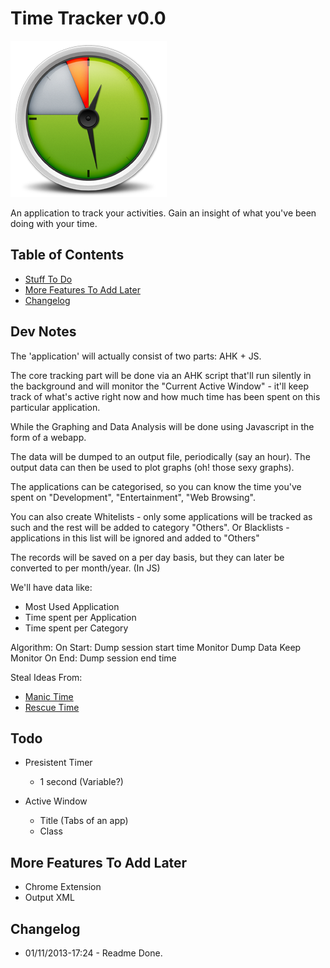 # Time Tracker v0.0

![Tracker](/data/Time.png)

An application to track your activities. Gain an insight of what you've been doing with your time.

## Table of Contents

<!-- * [Usage Scenario](#usage) -->
* [Stuff To Do](#todo)
* [More Features To Add Later](#later)
* [Changelog](#changelog)

## <a name="usage"></a>Dev Notes

The 'application' will actually consist of two parts: AHK + JS.

The core tracking part will be done via an AHK script that'll run silently in the background and will monitor the "Current Active Window" - it'll keep track of what's active right now and how much time has been spent on this particular application.

While the Graphing and Data Analysis will be done using Javascript in the form of a webapp.

The data will be dumped to an output file, periodically (say an hour). The output data can then be used to plot graphs (oh! those sexy graphs).

The applications can be categorised, so you can know the time you've spent on "Development", "Entertainment", "Web Browsing".

You can also create Whitelists - only some applications will be tracked as such and the rest will be added to category "Others". Or Blacklists - applications in this list will be ignored and added to "Others"

The records will be saved on a per day basis, but they can later be converted to per month/year. (In JS)

We'll have data like:
  * Most Used Application
  * Time spent per Application
  * Time spent per Category

Algorithm:
  On Start: Dump session start time
  Monitor 
  Dump Data
  Keep Monitor
  On End: Dump session end time

Steal Ideas From:
  * [Manic Time](www.manictime.com)
  * [Rescue Time](www.rescuetime.com)

## <a name="todo"></a>Todo

* Presistent Timer
  * 1 second (Variable?)

* Active Window
  * Title (Tabs of an app)
  * Class

## <a name="later"></a>More Features To Add Later

* Chrome Extension
* Output XML

## <a name="changelog"></a>Changelog

* 01/11/2013-17:24 - Readme Done.
